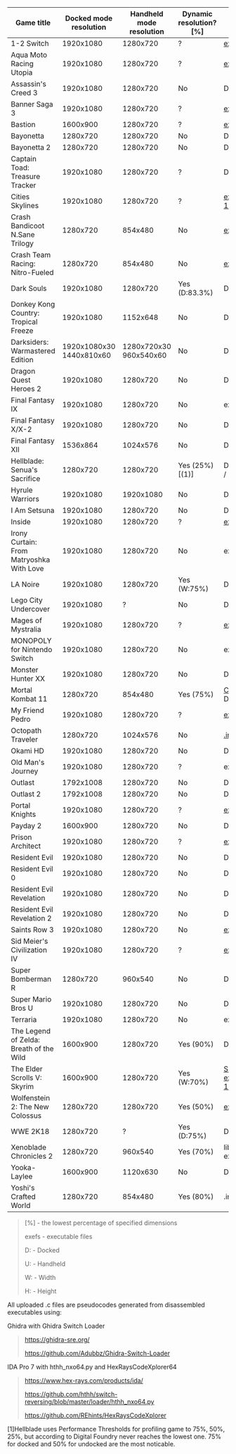 | Game title | Docked mode resolution | Handheld mode resolution | Dynamic resolution? [%] | Source |
| --- | --- | --- | --- | --- |
| 1-2 Switch | 1920x1080 | 1280x720 | ? | [exefs](code/01000320000CC000/FUN_710021F234.c) |
| Aqua Moto Racing Utopia | 1920x1080 | 1280x720 | ? | [exefs](code/0100D0D00516A000/FUN_7100ADF0FC.c) |
| Assassin's Creed 3 | 1920x1080 | 1280x720 | No | Digital Foundry |
| Banner Saga 3 | 1920x1080 | 1280x720 | ? | [exefs](code/010071E00875A000/FUN_710002c260.c) |
| Bastion | 1600x900 | 1280x720 | ? | [exefs](code/010038600B27E000/FUN_7100015230.c) |
| Bayonetta | 1280x720 | 1280x720 | No | Digital Foundry |
| Bayonetta 2 | 1280x720 | 1280x720 | No | Digital Foundry |
| Captain Toad: Treasure Tracker | 1920x1080 | 1280x720 | ? | Digital Foundry |
| Cities Skylines | 1920x1080 | 1280x720 | ? | [exefs 1.0.0.32395](code/0100D8800B87C000/FUN_71013BB724.c) |
| Crash Bandicoot N.Sane Trilogy | 1280x720 | 854x480 | No | [exefs 1.0.0](code/0100D1B006744000/setGameRenderer.c) |
| Crash Team Racing: Nitro-Fueled | 1280x720 | 854x480 | No | [exefs 1.0.3](code/0100F9F00C696000/Data.txt) |
| Dark Souls | 1920x1080 | 1280x720 | Yes (D:83.3%) | Digital Foundry |
| Donkey Kong Country: Tropical Freeze | 1920x1080 | 1152x648 | No | Digital Foundry |
| Darksiders: Warmastered Edition | 1920x1080x30 1440x810x60 | 1280x720x30 960x540x60 | No | Digital Foundry |
| Dragon Quest Heroes 2 | 1920x1080 | 1280x720 | No | Digital Foundry |
| Final Fantasy IX | 1920x1080 | 1280x720 | No | exefs |
| Final Fantasy X/X-2 | 1920x1080 | 1280x720 | No | Digital Foundry |
| Final Fantasy XII | 1536x864 | 1024x576 | No | Digital Foundry |
| Hellblade: Senua's Sacrifice | 1280x720 | 1280x720 | Yes (25%)[(1)] | Digital Foundry / .ini files |
| Hyrule Warriors | 1920x1080 | 1920x1080 | No | Digital Foundry |
| I Am Setsuna | 1920x1080 | 1280x720 | No | Digital Foundry |
| Inside | 1920x1080 | 1280x720 | ? | [exefs](code/0100D2D009028000/FUN_7101324CE0.c) |
| Irony Curtain: From Matryoshka With Love | 1920x1080 | 1280x720 | No | exefs 1.0.0 |
| LA Noire | 1920x1080 | 1280x720 | Yes (W:75%) | Digital Foundry |
| Lego City Undercover | 1920x1080 | ? | No | Digital Foundry |
| Mages of Mystralia | 1920x1080 | 1280x720 | ? | [exefs 1.0.1](code/0100549008C9C000/FUN_7101D05400.c) |
| MONOPOLY for Nintendo Switch | 1920x1080 | 1280x720 | No | exefs |
| Monster Hunter XX | 1920x1080 | 1280x720 | No | Digital Foundry |
| Mortal Kombat 11 | 1280x720 | 854x480 | Yes (75%) | [Coalesced.ini](code/0100F2200C984000/Coalesced.ini) / Digital Foundry |
| My Friend Pedro | 1920x1080 | 1280x720 | ? | [exefs](code/010031200B94C000/FUN_710210E500.c) |
| Octopath Traveler | 1280x720 | 1024x576 | No | [.ini files 1.0.2](code/010057D006492000) |
| Okami HD | 1920x1080 | 1280x720 | No | Digital Foundry |
| Old Man's Journey | 1920x1080 | 1280x720 | ? | exefs 1.1.0 |
| Outlast | 1792x1008 | 1280x720 | No | Digital Foundry |
| Outlast 2 | 1792x1008 | 1280x720 | No | Digital Foundry |
| Portal Knights | 1920x1080 | 1280x720 | ? | [exefs](code/0100437004170000/initializeStep.c) |
| Payday 2 | 1600x900 | 1280x720 | No | Digital Foundry |
| Prison Architect | 1920x1080 | 1280x720 | ? | [exefs](code/010029200AB1C000/FUN_710041EF50.c)
| Resident Evil | 1920x1080 | 1280x720 | No | Digital Foundry |
| Resident Evil 0 | 1920x1080 | 1280x720 | No | Digital Foundry |
| Resident Evil Revelation | 1920x1080 | 1280x720 | No | Digital Foundry |
| Resident Evil Revelation 2 | 1920x1080 | 1280x720 | No | Digital Foundry |
| Saints Row 3 | 1920x1080 | 1280x720 | No | [exefs](code/0100DE600BEEE000/nnMain.c) |
| Sid Meier's Civilization IV | 1920x1080 | 1280x720 | ? | [exefs](code/010044500C182000/FUN_71003495F8.c)
| Super Bomberman R | 1280x720 | 960x540 | No | Digital Foundry |
| Super Mario Bros U | 1920x1080 | 1280x720 | No | Digital Foundry |
| Terraria | 1920x1080 | 1280x720 | No | exefs 1.0.3 |
| The Legend of Zelda: Breath of the Wild | 1600x900 | 1280x720 | Yes (90%) | Digital Foundry |
| The Elder Scrolls V: Skyrim | 1600x900 | 1280x720 | Yes (W:70%) | [Skyrim.ini + exefs 1.1.14.534571](code/01000A10041EA000) |
| Wolfenstein 2: The New Colossus | 1280x720 | 1280x720 | Yes (50%) | [exefs 1.2](code/01009040091E0000)|
| WWE 2K18 | 1280x720 | ? | Yes (D:75%) | Digital Foundry |
| Xenoblade Chronicles 2 | 1280x720 | 960x540 | Yes (70%) | lib_nx.ini + exefs 2.0.2 |
| Yooka-Laylee | 1600x900 | 1120x630 | No | Digital Foundry |
| Yoshi's Crafted World | 1280x720 | 854x480 | Yes (80%) | .ini files 1.0.0 |

>[%] - the lowest percentage of specified dimensions
>
>exefs - executable files
>
>D: - Docked
>
>U: - Handheld
>
>W: - Width
>
>H: - Height

All uploaded .c files are pseudocodes generated from disassembled executables using:

Ghidra with Ghidra Switch Loader
>https://ghidra-sre.org/
>
>https://github.com/Adubbz/Ghidra-Switch-Loader

IDA Pro 7 with hthh_nxo64.py and HexRaysCodeXplorer64
>https://www.hex-rays.com/products/ida/
>
>https://github.com/hthh/switch-reversing/blob/master/loader/hthh_nxo64.py
>
>https://github.com/REhints/HexRaysCodeXplorer

[1]Hellblade uses Performance Thresholds for profiling game to 75%, 50%, 25%, but according to Digital Foundry never reaches the lowest one. 75% for docked and 50% for undocked are the most noticable.
